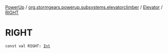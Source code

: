 [PowerUp](../../index.md) / [org.stormgears.powerup.subsystems.elevatorclimber](../index.md) / [Elevator](index.md) / [RIGHT](./-r-i-g-h-t.md)

# RIGHT

`const val RIGHT: `[`Int`](https://kotlinlang.org/api/latest/jvm/stdlib/kotlin/-int/index.html)